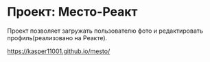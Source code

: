# Проект: Место-Реакт

Проект позволяет загружать пользователю фото и редактировать профиль(реализовано на Реакте).



https://kasper11001.github.io/mesto/







